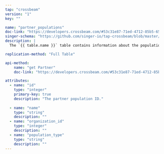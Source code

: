 ```yaml
---
tap: "crossbeam"
version: "1"
key: ""

name: "partner_populations"
doc-link: "https://developers.crossbeam.com/#53c31e87-71ed-4712-85b5-65877d0c0a0f"
singer-schema: "https://github.com/singer-io/tap-crossbeam/blob/master/tap_crossbeam/schemas/partner_populations.json"
description: |
  The `{{ table.name }}` table contains information about the populations that your partners have shared with you in your {{ integration.display_name }} account.

replication-method: "Full Table"

api-method:
    name: "get Partner"
    doc-link: "https://developers.crossbeam.com/#53c31e87-71ed-4712-85b5-65877d0c0a0f"

attributes:
  - name: "id"
    type: "integer"
    primary-key: true
    description: "The partner population ID."
    
  - name: "name"
    type: "string"
    description: ""
  - name: "organization_id"
    type: "integer"
    description: ""
  - name: "population_type"
    type: "string"
    description: ""
---
```

